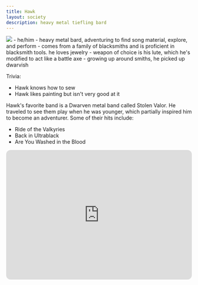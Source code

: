 ```yaml
---
title: Hawk
layout: society
description: heavy metal tiefling bard
---
```

<img src="https://www.dropbox.com/scl/fi/zg3mrtuxmo0hpeomhc362/Hawk.jpg?rlkey=n4mpj3qhttafz1brgwvr5n5ar&dl=0&raw=1" class="headshot">
- he/him
- heavy metal bard, adventuring to find song material, explore, and perform
- comes from a family of blacksmiths and is proficient in blacksmith tools. he loves jewelry
- weapon of choice is his lute, which he's modified to act like a battle axe
- growing up around smiths, he picked up dwarvish

Trivia:
- Hawk knows how to sew
- Hawk likes painting but isn't very good at it

Hawk's favorite band is a Dwarven metal band called Stolen Valor. He traveled to see them play when he was younger, which partially inspired him to become an adventurer. Some of their hits include:
- Ride of the Valkyries
- Back in Ultrablack
- Are You Washed in the Blood

<iframe style="border-radius:12px" src="https://open.spotify.com/embed/playlist/7oMWaJbdKAbP91a082HxuW?utm_source=generator&theme=0" width="100%" height="352" frameBorder="0" allowfullscreen="" allow="autoplay; clipboard-write; encrypted-media; fullscreen; picture-in-picture" loading="lazy"></iframe>
